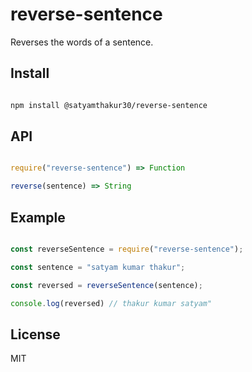 # reverse-sentence

Reverses the words of a sentence.

## Install

```sh

npm install @satyamthakur30/reverse-sentence

```

## API

```js

require("reverse-sentence") => Function

reverse(sentence) => String

```

## Example

```js

const reverseSentence = require("reverse-sentence");

const sentence = "satyam kumar thakur";

const reversed = reverseSentence(sentence);

console.log(reversed) // thakur kumar satyam"

```

## License

MIT